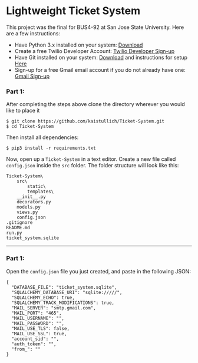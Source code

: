 # Lightweight Ticket System

This project was the final for BUS4-92 at San Jose State University. Here are a few instructions:
 
* Have Python 3.x installed on your system: [Download](https://www.python.org/downloads/)   
 * Create a free Twilio Developer Account: [Twilio Developer Sign-up](https://www.twilio.com/try-twilio)
 * Have Git installed on your system: [Download](https://git-scm.com/downloads) and instructions for setup [Here](https://git-scm.com/book/en/v2)
 * Sign-up for a free Gmail email account if you do not already have one: [Gmail Sign-up](https://accounts.google.com/SignUp?hl=en-GB)


### Part 1:
After completing the steps above clone the directory wherever you would like to place it

```
$ git clone https://github.com/kaistullich/Ticket-System.git
$ cd Ticket-System
```

Then install all dependencies:

`$ pip3 install -r requirements.txt`

Now, open up a `Ticket-System` in a text editor. Create a new file called `config.json` inside the `src` folder. The folder structure will look like this:

```
Ticket-System\
    src\
        static\
        templates\
    __init__.py
    decorators.py
    models.py
    views.py
    config.json
.gitignore
README.md
run.py
ticket_system.sqlite

```

***


### Part 1:
Open the `config.json` file you just created, and paste in the following JSON:

```
{
  "DATABASE_FILE": "ticket_system.sqlite",
  "SQLALCHEMY_DATABASE_URI": "sqlite://///",
  "SQLALCHEMY_ECHO": true,
  "SQLALCHEMY_TRACK_MODIFICATIONS": true,
  "MAIL_SERVER": "smtp.gmail.com",
  "MAIL_PORT": "465",
  "MAIL_USERNAME": "",
  "MAIL_PASSWORD": "",
  "MAIL_USE_TLS": false,
  "MAIL_USE_SSL": true,
  "account_sid": "",
  "auth_token": "",
  "from_": ""
}
```